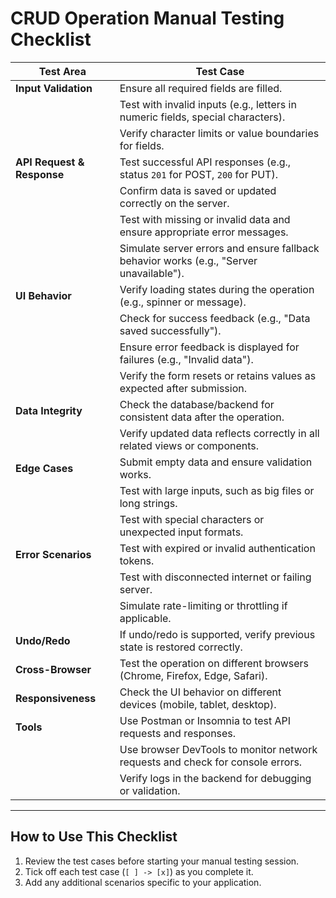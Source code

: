 # CRUD Operation Manual Testing Checklist

| **Test Area**       | **Test Case**                                                                                  
|----------------------|-----------------------------------------------------------------------------------------------
| **Input Validation** | Ensure all required fields are filled.                                                       
|                      | Test with invalid inputs (e.g., letters in numeric fields, special characters).               
|                      | Verify character limits or value boundaries for fields.                                       
| **API Request & Response** | Test successful API responses (e.g., status `201` for POST, `200` for PUT).             
|                      | Confirm data is saved or updated correctly on the server.                                     
|                      | Test with missing or invalid data and ensure appropriate error messages.                      
|                      | Simulate server errors and ensure fallback behavior works (e.g., "Server unavailable").       
| **UI Behavior**      | Verify loading states during the operation (e.g., spinner or message).                       
|                      | Check for success feedback (e.g., "Data saved successfully").                                 
|                      | Ensure error feedback is displayed for failures (e.g., "Invalid data").                       
|                      | Verify the form resets or retains values as expected after submission.                        
| **Data Integrity**   | Check the database/backend for consistent data after the operation.                           
|                      | Verify updated data reflects correctly in all related views or components.                    
| **Edge Cases**       | Submit empty data and ensure validation works.                                                
|                      | Test with large inputs, such as big files or long strings.                                    
|                      | Test with special characters or unexpected input formats.                                    
| **Error Scenarios**  | Test with expired or invalid authentication tokens.                                           
|                      | Test with disconnected internet or failing server.                                           
|                      | Simulate rate-limiting or throttling if applicable.                                           
| **Undo/Redo**        | If undo/redo is supported, verify previous state is restored correctly.                       
| **Cross-Browser**    | Test the operation on different browsers (Chrome, Firefox, Edge, Safari).                     
| **Responsiveness**   | Check the UI behavior on different devices (mobile, tablet, desktop).                         
| **Tools**            | Use Postman or Insomnia to test API requests and responses.                                  
|                      | Use browser DevTools to monitor network requests and check for console errors.               
|                      | Verify logs in the backend for debugging or validation.                                       

---

## **How to Use This Checklist**

1. Review the test cases before starting your manual testing session.
2. Tick off each test case (`[ ] -> [x]`) as you complete it.
3. Add any additional scenarios specific to your application.
